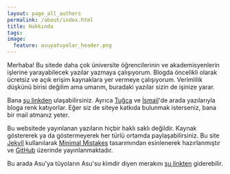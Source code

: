 ```yaml
---
layout: page_all_authors
permalink: /about/index.html
title: Hakkında
tags: 
image:
  feature: asuyatuyolar_header.png
---
```


Merhaba! Bu sitede daha çok üniversite öğrencilerinin ve akademisyenlerin işlerine yarayabilecek yazılar yazmaya çalışıyorum. Blogda öncelikli olarak ücretsiz ve açık erişim kaynaklara yer vermeye çalışıyorum. Verimlilik düşkünü birisi değilim ama umarım, buradaki yazılar sizin de işinize yarar.

Bana [şu linkden](http://www.see.ed.ac.uk/~okeysan/) ulaşabilirsiniz. Ayrıca [Tuğça](http://uk.linkedin.com/pub/h-tu%C4%9F%C3%A7a-%C5%9Fener-%C5%9Fat%C4%B1r/48/793/670) ve [İsmail](http://ismailari.com/)'de arada yazılarıyla bloga renk katıyorlar. Eğer siz de siteye katkıda bulunmak isterseniz, bana bir mail atmanız yeter.
 
Bu websitede yayınlanan yazıların hiçbir haklı saklı değildir. Kaynak göstererek ya da göstermeyerek her türlü ortamda paylaşabilirsiniz. Bu site <a href="http://jekyllrb.com">Jekyll</a> kullanılarak <a href="http://mademistakes.com/">Minimal Mistakes</a> tasarımından esinlenerek hazırlanmıştır ve <a href="http://github.com/">GitHub</a> üzerinde yayınlanmaktadır.

Bu arada  Asu'ya tüyoların Asu'su kimdir diyen merakını [şu linkten](http://www.mendeley.com/profiles/asuman-ozgur-keysan/) giderebilir.

